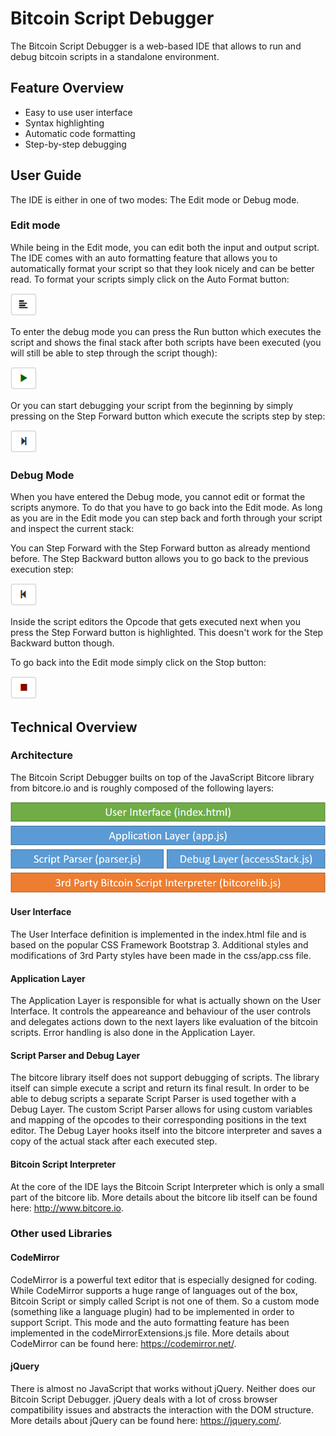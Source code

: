 # Bitcoin Script Debugger

The Bitcoin Script Debugger is a web-based IDE that allows to run and debug bitcoin scripts in a standalone environment.

## Feature Overview

* Easy to use user interface
* Syntax highlighting
* Automatic code formatting
* Step-by-step debugging

## User Guide

The IDE is either in one of two modes: The Edit mode or Debug mode.

### Edit mode

While being in the Edit mode, you can edit both the input and output script. The IDE comes with an auto formatting feature that allows you to automatically format your script so that they look nicely and can be better read. To format your scripts simply click on the Auto Format button:

![alt text](https://github.com/RolfZurbrugg/bitcoin-script-debugger/blob/master/readme-res/btnAutoFormatScript.png "Auto Format button")

To enter the debug mode you can press the Run button which executes the script and shows the final stack after both scripts have been executed (you will still be able to step through the script though):

![alt text](https://github.com/RolfZurbrugg/bitcoin-script-debugger/blob/master/readme-res/btnRunScript.png "Run button")

Or you can start debugging your script from the beginning by simply pressing on the Step Forward button which execute the scripts step by step:

![alt text](https://github.com/RolfZurbrugg/bitcoin-script-debugger/blob/master/readme-res/btnStepForwardScript.png "Run button")

### Debug Mode

When you have entered the Debug mode, you cannot edit or format the scripts anymore. To do that you have to go back into the Edit mode. As long as you are in the Edit mode you can step back and forth through your script and inspect the current stack:

You can Step Forward with the Step Forward button as already mentiond before. The Step Backward button allows you to go back to the previous execution step:

![alt text](https://github.com/RolfZurbrugg/bitcoin-script-debugger/blob/master/readme-res/btnStepBackwardScript.png "Step Backward button")

Inside the script editors the Opcode that gets executed next when you press the Step Forward button is highlighted. This doesn't work for the Step Backward button though.

To go back into the Edit mode simply click on the Stop button:

![alt text](https://github.com/RolfZurbrugg/bitcoin-script-debugger/blob/master/readme-res/btnStopScript.png "Stop button")

## Technical Overview

### Architecture

The Bitcoin Script Debugger builts on top of the JavaScript Bitcore library from bitcore.io and is roughly composed of the following layers:

![alt text](https://github.com/RolfZurbrugg/bitcoin-script-debugger/blob/master/readme-res/architecture.png "Architectural Overview")

#### User Interface

The User Interface definition is implemented in the index.html file and is based on the popular CSS Framework Bootstrap 3. Additional styles and modifications of 3rd Party styles have been made in the css/app.css file.

#### Application Layer

The Application Layer is responsible for what is actually shown on the User Interface. It controls the appeareance and behaviour of the user controls and delegates actions down to the next layers like evaluation of the bitcoin scripts. Error handling is also done in the Application Layer.

#### Script Parser and Debug Layer

The bitcore library itself does not support debugging of scripts. The library itself can simple execute a script and return its final result. In order to be able to debug scripts a separate Script Parser is used together with a Debug Layer. The custom Script Parser allows for using custom variables and mapping of the opcodes to their corresponding positions in the text editor. The Debug Layer hooks itself into the bitcore interpreter and saves a copy of the actual stack after each executed step.

#### Bitcoin Script Interpreter

At the core of the IDE lays the Bitcoin Script Interpreter which is only a small part of the bitcore lib. More details about the bitcore lib itself can be found here: http://www.bitcore.io.

### Other used Libraries

#### CodeMirror

CodeMirror is a powerful text editor that is especially designed for coding. While CodeMirror supports a huge range of languages out of the box, Bitcoin Script or simply called Script is not one of them. So a custom mode (something like a language plugin) had to be implemented in order to support Script. This mode and the auto formatting feature has been implemented in the codeMirrorExtensions.js file. More details about CodeMirror can be found here: https://codemirror.net/.

#### jQuery

There is almost no JavaScript that works without jQuery. Neither does our Bitcoin Script Debugger. jQuery deals with a lot of cross browser compatibility issues and abstracts the interaction with the DOM structure. More details about jQuery can be found here: https://jquery.com/.
